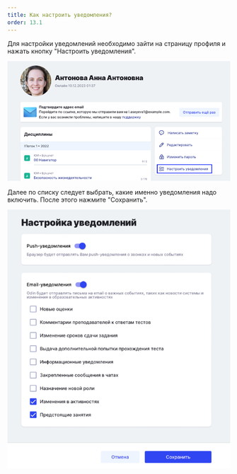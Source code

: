 ```yaml
---
title: Как настроить уведомления?
order: 13.1
---
```


Для настройки уведомлений необходимо зайти на страницу профиля и нажать кнопку "Настроить уведомления".

![](<./image (122).png>)

Далее по списку следует выбрать, какие именно уведомления надо включить. После этого нажмите "Сохранить".

![](<./image (123).png>)